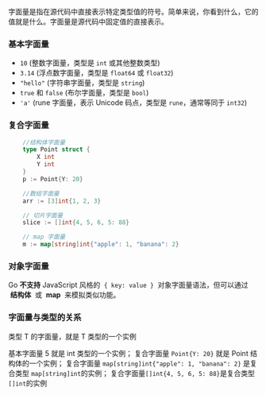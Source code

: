 字面量是指在源代码中直接表示特定类型值的符号。简单来说，你看到什么，它的值就是什么。字面量是源代码中固定值的直接表示。

### 基本字面量

- `10` (整数字面量，类型是 `int` 或其他整数类型)
- `3.14` (浮点数字面量，类型是 `float64` 或 `float32`)
- `"hello"` (字符串字面量，类型是 `string`)
- `true` 和 `false` (布尔字面量，类型是 `bool`)
- `'a'` (rune 字面量，表示 Unicode 码点，类型是 `rune`，通常等同于 `int32`)

### 复合字面量

```go
	//结构体字面量
	type Point struct {
		X int
		Y int
	}
	p := Point{Y: 20}

	//数组字面量
	arr := [3]int{1, 2, 3}

	// 切片字面量
	slice := []int{4, 5, 6, 5: 88}

	// map 字面量
	m := map[string]int{"apple": 1, "banana": 2}
```

### 对象字面量

Go **不支持** JavaScript 风格的  `{ key: value }`  对象字面量语法，但可以通过  **结构体**  或  **map**  来模拟类似功能。

### 字面量与类型的关系

类型 T 的字面量，就是 T 类型的一个实例

基本字面量 5 就是 int 类型的一个实例；
复合字面量 `Point{Y: 20}` 就是 Point 结构体的一个实例；
复合字面量 `map[string]int{"apple": 1, "banana": 2}` 是复合类型 `map[string]int`的实例；
复合字面量`[]int{4, 5, 6, 5: 88}`是复合类型`[]int`的实例
